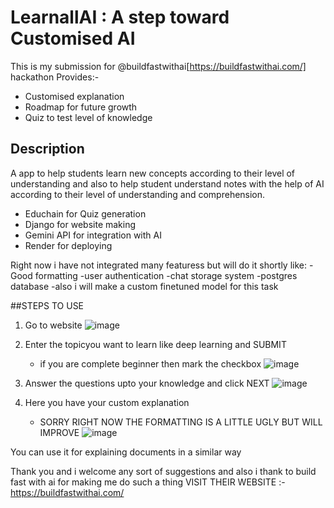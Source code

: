 # LearnallAI : A step toward Customised AI

This is my submission for @buildfastwithai[https://buildfastwithai.com/] hackathon
Provides:-
- Customised explanation
- Roadmap for future growth
- Quiz to test level of knowledge

## Description
A app to help students learn new concepts according to their level of understanding and also to help student understand notes with the help of AI according to their level of understanding and comprehension.
- Educhain for Quiz generation
- Django for website making
- Gemini API for integration with AI
- Render for deploying

Right now i have not integrated many featuress but will do it shortly like:
-Good formatting
-user authentication 
-chat storage system
-postgres database 
-also i will make a custom finetuned model for this task


##STEPS TO USE
1. Go to website
   ![image](https://github.com/user-attachments/assets/e2b1bd2e-3bf3-42e5-ad25-bc11161a4c87)

2. Enter the topicyou want to learn like deep learning and SUBMIT
   - if you are complete beginner then mark the checkbox 
   ![image](https://github.com/user-attachments/assets/4febbaba-debb-4f89-9e90-8e588ea4ef61)

4. Answer the questions upto your knowledge  and click NEXT
   ![image](https://github.com/user-attachments/assets/24a77bad-e4fd-4377-906a-ccaafdbfd233)

5. Here you have your custom explanation
   - SORRY RIGHT NOW THE FORMATTING IS A LITTLE UGLY BUT WILL IMPROVE
   ![image](https://github.com/user-attachments/assets/85304bfb-1809-44ee-9ec1-6513a4501c9b)

You can use it for explaining documents in a similar way

Thank you and i welcome any sort of suggestions
and also i thank to build fast with ai for making me do such a thing 
VISIT THEIR WEBSITE :- https://buildfastwithai.com/
